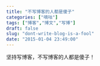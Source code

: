 ```yaml
---
title: "不写博客的人都是傻子"
categories: ["嘀咕"]
tags: ["博客","博文","写博"]
draft: false
slug: "dont-write-blog-is-a-fool"
date: "2015-01-04 23:49:00"
---
```


坚持写博客，不写博客的人都是傻子！
